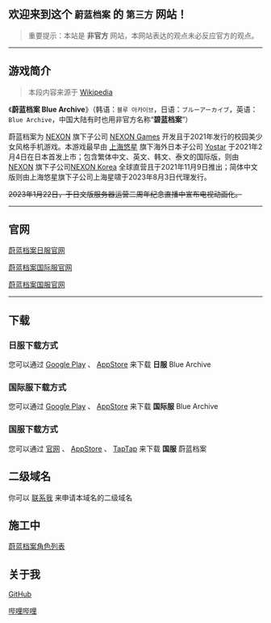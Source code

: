 ## 欢迎来到这个 `蔚蓝档案` 的 `第三方` 网站！

> 重要提示：本站是 **非官方** 网站，本网站表达的观点未必反应官方的观点。

---

## 游戏简介

> 本段内容来源于 [Wikipedia](https://zh.wikipedia.org/wiki/%E8%94%9A%E8%97%8D%E6%AA%94%E6%A1%88)

《**蔚蓝档案 Blue Archive**》（韩语：`블루 아카이브`，日语：`ブルーアーカイブ`，英语：`Blue Archive`，中国大陆有时也用非官方名称“**碧蓝档案**”）

蔚蓝档案为 [NEXON](https://zh.wikipedia.org/wiki/%E6%A8%82%E7%B7%9A) 旗下子公司 [NEXON Games](https://zh.wikipedia.org/wiki/%E6%A8%82%E7%B7%9A) 开发且于2021年发行的校园美少女风格手机游戏。本游戏最早由 [上海悠星](https://zh.wikipedia.org/wiki/%E4%B8%8A%E6%B5%B7%E6%82%A0%E6%98%9F) 旗下海外日本子公司 [Yostar](https://zh.wikipedia.org/wiki/%E4%B8%8A%E6%B5%B7%E6%82%A0%E6%98%9F) 于2021年2月4日在日本首发上市；包含繁体中文、英文、韩文、泰文的国际版，则由 [NEXON](https://zh.wikipedia.org/wiki/%E6%A8%82%E7%B7%9A) 旗下子公司[NEXON Korea](https://zh.wikipedia.org/wiki/%E4%B9%90%E7%BA%BF%E9%9F%A9%E5%9B%BD) 全球直营且于2021年11月9日推出；简体中文版则由上海悠星旗下子公司上海星啸于2023年8月3日代理发行。

~~2023年1月22日，于日文版服务器运营二周年纪念直播中宣布电视动画化。~~

---

## 官网

[蔚蓝档案日服官网](https://bluearchive.jp/)

[蔚蓝档案国际服官网](https://bluearchive.nexon.com/home)

[蔚蓝档案国服官网](https://bluearchive-cn.com/) 

---

## 下载

### 日服下载方式

您可以通过 [Google Play](https://play.google.com/store/apps/details?id=com.YostarJP.BlueArchive) 、 [AppStore](https://apps.apple.com/app/id1515877221) 来下载 **日服** Blue Archive

### 国际服下载方式

您可以通过 [Google Play](https://play.google.com/store/apps/details?id=com.nexon.bluearchive) 、 [AppStore](https://apps.apple.com/tw/app/%E8%94%9A%E8%97%8D%E6%AA%94%E6%A1%88/id1571873795) 来下载 **国际服** Blue Archive

### 国服下载方式

您可以通过 [官网](https://bluearchive-cn.com/) 、 [AppStore](https://apps.apple.com/cn/app/%E8%94%9A%E8%93%9D%E6%A1%A3%E6%A1%88/id6447541184) 、 [TapTap](https://www.taptap.cn/app/316964) 来下载 **国服** 蔚蓝档案

## 二级域名

你可以 [联系我](mailto:gytxtx@outlook.com) 来申请本域名的二级域名

## 施工中

[蔚蓝档案角色列表](/Character)

## 关于我

[GitHub](https://github.com/gytxtx)

[哔哩哔哩](https://space.bilibili.com/514279030/)
